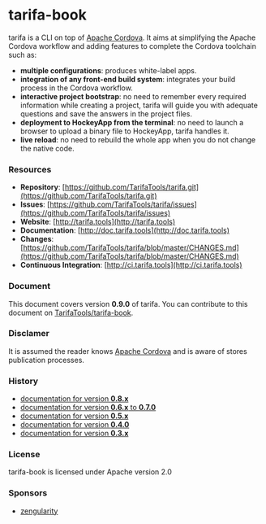 # tarifa-book

tarifa is a CLI on top of [Apache Cordova](http://cordova.apache.org/).
It aims at simplifying the Apache Cordova workflow and adding features to complete the Cordova toolchain such as:

* **multiple configurations**: produces white-label apps.
* **integration of any front-end build system**: integrates your build process in the Cordova workflow.
* **interactive project bootstrap**: no need to remember every required information while creating a project, tarifa will guide you
with adequate questions and save the answers in the project files.
* **deployment to HockeyApp from the terminal**: no need to launch a browser to upload a binary file to HockeyApp, tarifa handles it.
* **live reload**: no need to rebuild the whole app when you do not change the native code.

### Resources

* **Repository**: [https://github.com/TarifaTools/tarifa.git](https://github.com/TarifaTools/tarifa.git)
* **Issues**: [https://github.com/TarifaTools/tarifa/issues](https://github.com/TarifaTools/tarifa/issues)
* **Website**: [http://tarifa.tools](http://tarifa.tools)
* **Documentation**: [http://doc.tarifa.tools](http://doc.tarifa.tools)
* **Changes**: [https://github.com/TarifaTools/tarifa/blob/master/CHANGES.md](https://github.com/TarifaTools/tarifa/blob/master/CHANGES.md)
* **Continuous Integration**: [http://ci.tarifa.tools](http://ci.tarifa.tools)

### Document

This document covers version **0.9.0** of tarifa. You can contribute to this document on [TarifaTools/tarifa-book](https://github.com/TarifaTools/tarifa-book.git).

### Disclamer

It is assumed the reader knows [Apache Cordova](http://cordova.apache.org/) and is aware of stores publication processes.

### History

* [documentation for version **0.8.x**](https://github.com/TarifaTools/tarifa-book/tree/0.8.0)
* [documentation for version **0.6.x** to **0.7.0**](https://github.com/TarifaTools/tarifa-book/tree/0.7.0)
* [documentation for version **0.5.x**](https://github.com/TarifaTools/tarifa-book/tree/0.5.0)
* [documentation for version **0.4.0**](https://github.com/TarifaTools/tarifa-book/tree/0.4.0)
* [documentation for version **0.3.x**](https://github.com/TarifaTools/tarifa-book/tree/0.3.0)

### License

tarifa-book is licensed under Apache version 2.0

### Sponsors

* [zengularity](http://zengularity.com)
